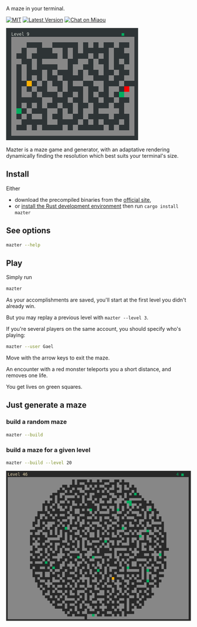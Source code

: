 
A maze in your terminal.

[![MIT][s2]][l2] [![Latest Version][s1]][l1] [![Chat on Miaou][s4]][l4]

[s1]: https://img.shields.io/crates/v/mazter.svg
[l1]: https://crates.io/crates/mazter

[s2]: https://img.shields.io/badge/license-MIT-blue.svg
[l2]: LICENSE

[s4]: https://miaou.dystroy.org/static/shields/room.svg
[l4]: https://miaou.dystroy.org/3490?mazter

![screenshot](website/level-9.png)

Mazter is a maze game and generator, with an adaptative rendering dynamically finding the resolution which best suits your terminal's size.

## Install

Either

* download the precompiled binaries from the [official site](https://dystroy.org/mazter),
* or [install the Rust development environment](https://rustup.rs/) then run `cargo install mazter`

## See options

```bash
mazter --help
```

## Play

Simply run

```bash
mazter
```

As your accomplishments are saved, you'll start at the first level you didn't already win.

But you may replay a previous level with `mazter --level 3`.

If you're several players on the same account, you should specify who's playing:


```bash
mazter --user Gael
```

Move with the arrow keys to exit the maze.

An encounter with a red monster teleports you a short distance, and removes one life.

You get lives on green squares.

## Just generate a maze

### build a random maze

```bash
mazter --build
```

### build a maze for a given level

```bash
mazter --build --level 20
```

![screenshot](website/level-46.png)
